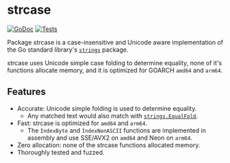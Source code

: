 # strcase

[![GoDoc](https://img.shields.io/badge/godoc-reference-blue.svg)](https://pkg.go.dev/github.com/charlievieth/strcase)
[![Tests](https://github.com/charlievieth/strcase/actions/workflows/test.yml/badge.svg)](https://github.com/charlievieth/strcase/actions/workflows/test.yml)

Package strcase is a case-insensitive and Unicode aware implementation of the
Go standard library's [`strings`](https://pkg.go.dev/strings) package.

strcase uses Unicode simple case folding to determine equality, none of it's
functions allocate memory, and it is optimized for GOARCH `amd64` and `arm64`.

## Features

- Accurate: Unicode simple folding is used to determine equality.
   - Any matched text would also match with [`strings.EqualFold`](https://pkg.go.dev/strings#EqualFold).
- Fast: strcase is optimized for `amd64` and `arm64`.
   - The `IndexByte` and `IndexNonASCII` functions are implemented in assembly
     and use SSE/AVX2 on `amd64` and Neon on `arm64`.
- Zero allocation: none of the strcase functions allocated memory.
- Thoroughly tested and fuzzed.
